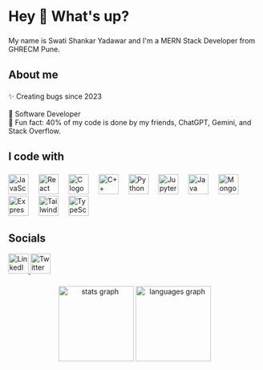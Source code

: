 <h1 align="left">Hey 👋 What's up?</h1>

###

<p align="left">
  My name is Swati Shankar Yadawar and I'm a MERN Stack Developer from GHRECM Pune.
</p>

###

<h2 align="left">About me</h2>

###

<p align="left">
  ✨ Creating bugs since 2023<br>
  <br>🎯 Software Developer<br>
  🎲 Fun fact: 40% of my code is done by my friends, ChatGPT, Gemini, and Stack Overflow.
</p>

###

<h2 align="left">I code with</h2>

###

<div align="left">
  <img src="https://cdn.jsdelivr.net/gh/devicons/devicon/icons/javascript/javascript-original.svg" height="40" alt="JavaScript logo" />
  <img width="12" />
  <img src="https://cdn.jsdelivr.net/gh/devicons/devicon/icons/react/react-original.svg" height="40" alt="React logo" />
  <img width="12" />
  <img src="https://cdn.jsdelivr.net/gh/devicons/devicon/icons/c/c-original.svg" height="40" alt="C logo" />
  <img width="12" />
  <img src="https://cdn.jsdelivr.net/gh/devicons/devicon/icons/cplusplus/cplusplus-original.svg" height="40" alt="C++ logo" />
  <img width="12" />
  <img src="https://cdn.jsdelivr.net/gh/devicons/devicon/icons/python/python-original.svg" height="40" alt="Python logo" />
  <img width="12" />
  <img src="https://cdn.jsdelivr.net/gh/devicons/devicon/icons/jupyter/jupyter-original.svg" height="40" alt="Jupyter logo" />
  <img width="12" />
  <img src="https://cdn.jsdelivr.net/gh/devicons/devicon/icons/java/java-original.svg" height="40" alt="Java logo" />
  <img width="12" />
  <img src="https://cdn.jsdelivr.net/gh/devicons/devicon/icons/mongodb/mongodb-original.svg" height="40" alt="MongoDB logo" />
  <img width="12" />
  <img src="https://cdn.jsdelivr.net/gh/devicons/devicon/icons/express/express-original-wordmark.svg" height="40" alt="Express logo" />
  <img width="12" />
  <img src="https://img.icons8.com/color/48/000000/tailwindcss.png" height="40" alt="Tailwind CSS logo" />
  <img width="12" />
  <img src="https://cdn.jsdelivr.net/gh/devicons/devicon/icons/typescript/typescript-original.svg" height="40" alt="TypeScript logo" />
</div>

###

<h2 align="left">Socials</h2>

<div align="left">
  <a href="https://www.linkedin.com/in/swati-yadawar-972692252/" target="_blank">
    <img src="https://cdn.jsdelivr.net/gh/devicons/devicon/icons/linkedin/linkedin-original.svg" height="40" alt="LinkedIn logo" />
  </a>
  
  <a href="https://twitter.com/SwatiYadawar" target="_blank">
    <img src="https://cdn.jsdelivr.net/gh/devicons/devicon/icons/twitter/twitter-original.svg" height="40" alt="Twitter logo" />
  </a>
</div>

###

<div align="center">
  <img src="https://github-readme-stats.vercel.app/api?username=swatiiyadawar&hide_title=false&hide_rank=false&show_icons=true&include_all_commits=true&count_private=true&disable_animations=false&theme=dracula&locale=en&hide_border=false&order=1" height="150" alt="stats graph" />
  <img src="https://github-readme-stats.vercel.app/api/top-langs?username=swatiiyadawar&locale=en&hide_title=false&layout=compact&card_width=320&langs_count=5&theme=dracula&hide_border=false&order=2" height="150" alt="languages graph" />
</div>
